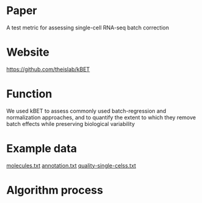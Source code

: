# **Paper**
A test metric for assessing single-cell RNA-seq batch correction  
# **Website**  
https://github.com/theislab/kBET  
# **Function** 
We used kBET to assess commonly used batch-regression and normalization approaches, and to quantify the extent to which they remove batch effects while preserving biological variability
# **Example data**  
[molecules.txt](https://raw.githubusercontent.com/jdblischak/singleCellSeq/master/data/molecules.txt)
[annotation.txt](https://raw.githubusercontent.com/jdblischak/singleCellSeq/master/data/annotation.txt)
[quality-single-celss.txt](https://raw.githubusercontent.com/jdblischak/singleCellSeq/master/data/quality-single-cells.txt)
# **Algorithm process**   



